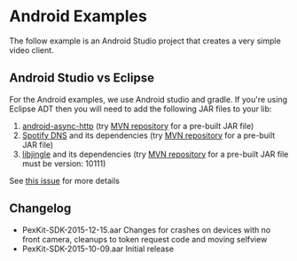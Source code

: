 # Android Examples

The follow example is an Android Studio project that creates a very simple video client.

## Android Studio vs Eclipse

For the Android examples, we use Android studio and gradle.  If you're
using Eclipse ADT then you will need to add the following JAR files to
your lib:

1. [android-async-http](https://github.com/loopj/android-async-http) (try [MVN repository](http://mvnrepository.com/artifact/com.loopj.android/android-async-http/1.4.9) for a pre-built JAR file)
1. [Spotify DNS](https://github.com/spotify/dns-java) and its dependencies (try [MVN repository](http://mvnrepository.com/artifact/com.spotify/dns/3.0.2) for a pre-built JAR file)
1. [libjingle](https://github.com/pristineio/webrtc-android) and its dependencies (try [MVN repository](http://mvnrepository.com/artifact/io.pristine/libjingle) for a pre-built JAR file must be version: 10111)

See [this issue](https://github.com/pexip/pexkit-sdk/issues/4) for more details

## Changelog

  - PexKit-SDK-2015-12-15.aar  Changes for crashes on devices with no
                               front camera, cleanups to token request code and moving selfview
  - PexKit-SDK-2015-10-09.aar  Initial release

